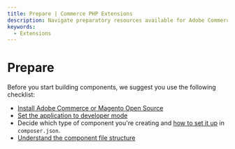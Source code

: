 ```yaml
---
title: Prepare | Commerce PHP Extensions
description: Navigate preparatory resources available for Adobe Commerce and Magento Open Source component development.
keywords:
  - Extensions
---
```


# Prepare

Before you start building components, we suggest you use the following checklist:

*  [Install Adobe Commerce or Magento Open Source](https://experienceleague.adobe.com/en/docs/commerce-operations/installation-guide/overview)
*  [Set the application to developer mode](https://experienceleague.adobe.com/docs/commerce-operations/configuration-guide/cli/set-mode.html#change-to-developer-mode)
*  Decide which type of component you're creating and [how to set it up](../build/composer-integration.md) in `composer.json`.
*  [Understand the component file structure](../prepare/component-file-structure.md)
